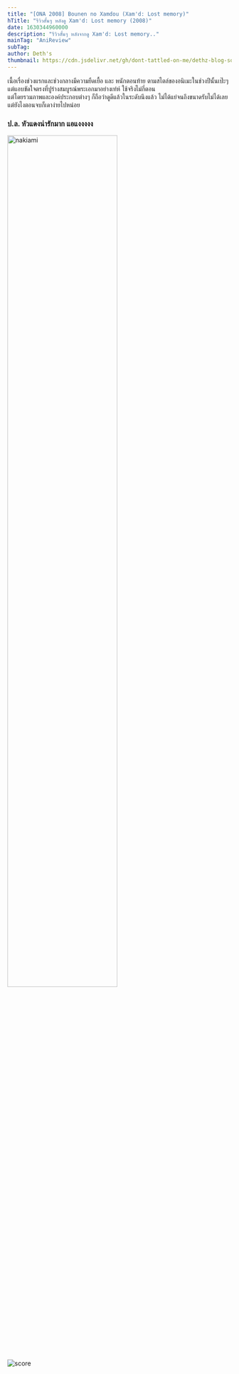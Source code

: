 ```yaml
---
title: "[ONA 2008] Bounen no Xamdou (Xam'd: Lost memory)"
hTitle: "รีวิวสั้นๆ หลังดู Xam'd: Lost memory (2008)"
date: 1630344960000
description: "รีวิวสั้นๆ หลังจากดู Xam'd: Lost memory.."
mainTag: "AniReview"
subTag: 
author: Deth's
thumbnail: https://cdn.jsdelivr.net/gh/dont-tattled-on-me/dethz-blog-source@main/aniRev/bounen-no-xamdou/thumbnail.jpg
---
```

เนื้อเรื่องช่วงแรกและช่วงกลางมีความยืดเยื้อ และ หนักตอนท้าย ตามสไตล์ของอนิเมะในช่วงปีนั้นเป๊ะๆ <br />
แต่แอบขัดใจตรงที่ปูร่างสมบูรณ์พระเอกมาอย่างเท่ห์ ใช้จริงไม่กี่ตอน <br />
แต่โดยรวมภาพและองค์ประกอบต่างๆ ก็ถือว่าดูดีแล้วในระดับนึงแล้ว ไม่ได้แย่จนถึงขนาดรับไม่ได้เลย แต่ยังไงตอนจบก็เดาง่ายไปหน่อย <br />

### ป.ล. หัวแดงน่ารักมาก แอแงงงงง

<img src="https://cdn.jsdelivr.net/gh/dont-tattled-on-me/dethz-blog-source@main/aniRev/bounen-no-xamdou/01.jpg" alt="nakiami" style="width: 70%;">
<br /><br />

<img src="https://img.shields.io/badge/Score-6%2F10-coral?style=for-the-badge" alt="score">
